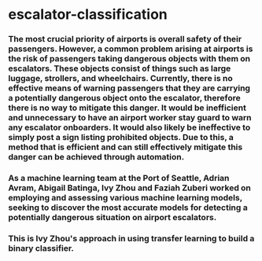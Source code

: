 # escalator-classification
### The most crucial priority of airports is overall safety of their passengers. However, a common problem arising at airports is the risk of passengers taking dangerous objects with them on escalators. These objects consist of things such as large luggage, strollers, and wheelchairs. Currently, there is no effective means of warning passengers that they are carrying a potentially dangerous object onto the escalator, therefore there is no way to mitigate this danger. It would be inefficient and unnecessary to have an airport worker stay guard to warn any escalator onboarders. It would also likely be ineffective to simply post a sign listing prohibited objects. Due to this, a method that is efficient and can still effectively mitigate this danger can be achieved through automation.
### As a machine learning team at the Port of Seattle, Adrian Avram, Abigail Batinga, Ivy Zhou and Faziah Zuberi worked on employing and assessing various machine learning models, seeking to discover the most accurate models for detecting a potentially dangerous situation on airport escalators.
### This is Ivy Zhou's approach in using transfer learning to build a binary classifier.
